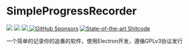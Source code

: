 # SimpleProgressRecorder

<a target="_blank" href="https://github.com/CodereInc/SimpleProgressRecorder"><img src="https://img.shields.io/github/stars/CodereInc/SimpleProgressRecorder" /></a> 
<a target="_blank" href="https://github.com/CodereInc/SimpleProgressRecorder"><img src="https://img.shields.io/github/last-commit/CodereInc/SimpleProgressRecorder" /></a>
<a target="_blank" href="https://github.com/CodereInc/SimpleProgressRecorder"><img src="https://img.shields.io/github/v/release/CodereInc/SimpleProgressRecorder" />
[![GitHub Sponsors](https://img.shields.io/github/sponsors/CodereInc?label=GitHub%20Sponsors)](https://github.com/sponsors/CodereInc)
[![State-of-the-art Shitcode](https://img.shields.io/static/v1?label=State-of-the-art&message=Shitcode&color=7B5804)](https://github.com/trekhleb/state-of-the-art-shitcode)

一个简单的记录你的追番的软件，使用Electron开发，遵循GPLv3协议发行
